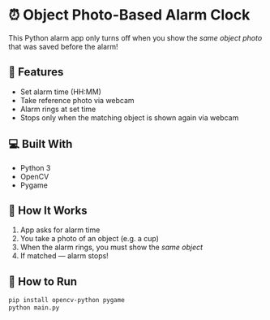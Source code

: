# ⏰ Object Photo-Based Alarm Clock

This Python alarm app only turns off when you show the *same object photo* that was saved before the alarm!

## 🔧 Features
- Set alarm time (HH:MM)
- Take reference photo via webcam
- Alarm rings at set time
- Stops only when the matching object is shown again via webcam

## 💻 Built With
- Python 3
- OpenCV
- Pygame

## 📸 How It Works
1. App asks for alarm time
2. You take a photo of an object (e.g. a cup)
3. When the alarm rings, you must show the *same object*
4. If matched — alarm stops!

## 🚀 How to Run

```bash
pip install opencv-python pygame
python main.py